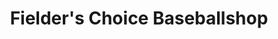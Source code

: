 ---
title: "Fielder's Choice Baseballshop"
url: /hilden/fielders-choice-baseballshop/
shop: Sport
---